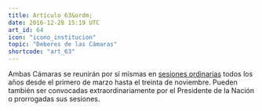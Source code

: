 ```yaml
---
title: Artículo 63&ordm;
date: 2016-12-28 15:19 UTC
art_id: 64
icon: "icono_institucion"
topic: "Deberes de las Cámaras"
shortcode: "art_63"
---
```

Ambas Cámaras se reunirán por sí mismas en [sesiones ordinarias](http://es.wikipedia.org/wiki/Congreso_de_la_Naci%C3%B3n_Argentina#Periodos_de_Sesiones_Ordinarias) todos los años desde el primero de marzo hasta el treinta de noviembre. Pueden también ser convocadas extraordinariamente por el Presidente de la Nación o prorrogadas sus sesiones.
